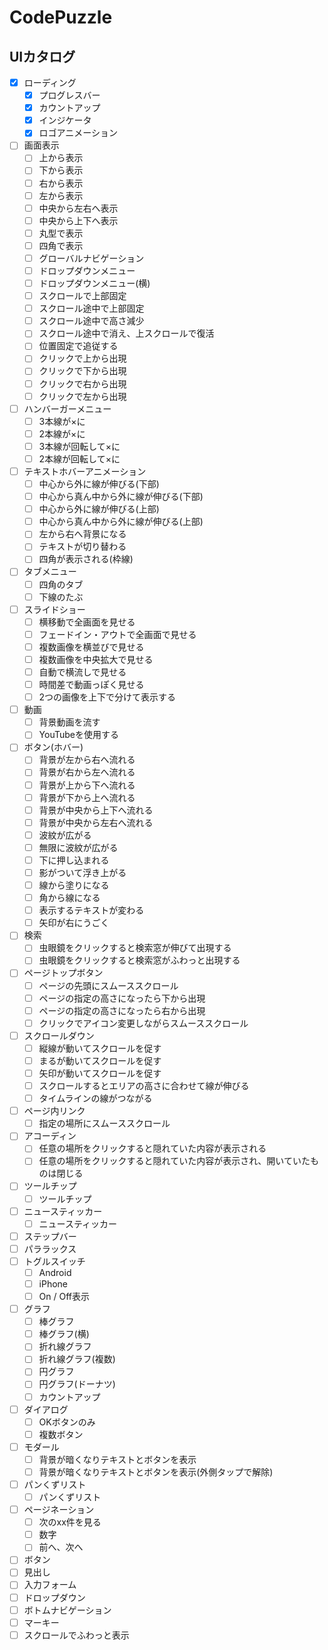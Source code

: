 # CodePuzzle

## UIカタログ

- [x] ローディング
  - [x] プログレスバー
  - [x] カウントアップ
  - [x] インジケータ
  - [x] ロゴアニメーション
- [ ] 画面表示
  - [ ] 上から表示
  - [ ] 下から表示
  - [ ] 右から表示
  - [ ] 左から表示
  - [ ] 中央から左右へ表示
  - [ ] 中央から上下へ表示
  - [ ] 丸型で表示
  - [ ] 四角で表示
  - [ ] グローバルナビゲーション
  - [ ] ドロップダウンメニュー
  - [ ] ドロップダウンメニュー(横)
  - [ ] スクロールで上部固定
  - [ ] スクロール途中で上部固定
  - [ ] スクロール途中で高さ減少
  - [ ] スクロール途中で消え、上スクロールで復活
  - [ ] 位置固定で追従する
  - [ ] クリックで上から出現
  - [ ] クリックで下から出現
  - [ ] クリックで右から出現
  - [ ] クリックで左から出現
- [ ] ハンバーガーメニュー
  - [ ] 3本線が×に
  - [ ] 2本線が×に
  - [ ] 3本線が回転して×に
  - [ ] 2本線が回転して×に
- [ ] テキストホバーアニメーション
  - [ ] 中心から外に線が伸びる(下部)
  - [ ] 中心から真ん中から外に線が伸びる(下部)
  - [ ] 中心から外に線が伸びる(上部)
  - [ ] 中心から真ん中から外に線が伸びる(上部)
  - [ ] 左から右へ背景になる
  - [ ] テキストが切り替わる
  - [ ] 四角が表示される(枠線)
- [ ] タブメニュー
  - [ ] 四角のタブ
  - [ ] 下線のたぶ
- [ ] スライドショー
  - [ ] 横移動で全画面を見せる
  - [ ] フェードイン・アウトで全画面で見せる
  - [ ] 複数画像を横並びで見せる
  - [ ] 複数画像を中央拡大で見せる
  - [ ] 自動で横流しで見せる
  - [ ] 時間差で動画っぽく見せる
  - [ ] 2つの画像を上下で分けて表示する
- [ ] 動画
  - [ ] 背景動画を流す
  - [ ] YouTubeを使用する
- [ ] ボタン(ホバー)
  - [ ] 背景が左から右へ流れる
  - [ ] 背景が右から左へ流れる
  - [ ] 背景が上から下へ流れる
  - [ ] 背景が下から上へ流れる
  - [ ] 背景が中央から上下へ流れる
  - [ ] 背景が中央から左右へ流れる
  - [ ] 波紋が広がる
  - [ ] 無限に波紋が広がる
  - [ ] 下に押し込まれる
  - [ ] 影がついて浮き上がる
  - [ ] 線から塗りになる
  - [ ] 角から線になる
  - [ ] 表示するテキストが変わる
  - [ ] 矢印が右にうごく
- [ ] 検索
  - [ ] 虫眼鏡をクリックすると検索窓が伸びて出現する
  - [ ] 虫眼鏡をクリックすると検索窓がふわっと出現する
- [ ] ページトップボタン
  - [ ] ページの先頭にスムーススクロール
  - [ ] ページの指定の高さになったら下から出現
  - [ ] ページの指定の高さになったら右から出現
  - [ ] クリックでアイコン変更しながらスムーススクロール
- [ ] スクロールダウン
  - [ ] 縦線が動いてスクロールを促す
  - [ ] まるが動いてスクロールを促す
  - [ ] 矢印が動いてスクロールを促す
  - [ ] スクロールするとエリアの高さに合わせて線が伸びる
  - [ ] タイムラインの線がつながる
- [ ] ページ内リンク
  - [ ] 指定の場所にスムーススクロール
- [ ] アコーディン
  - [ ] 任意の場所をクリックすると隠れていた内容が表示される
  - [ ] 任意の場所をクリックすると隠れていた内容が表示され、開いていたものは閉じる
- [ ] ツールチップ
  - [ ] ツールチップ
- [ ] ニュースティッカー
  - [ ] ニュースティッカー
- [ ] ステップバー
- [ ] パララックス
- [ ] トグルスイッチ
  - [ ] Android
  - [ ] iPhone
  - [ ] On / Off表示
- [ ] グラフ
  - [ ] 棒グラフ
  - [ ] 棒グラフ(横)
  - [ ] 折れ線グラフ
  - [ ] 折れ線グラフ(複数)
  - [ ] 円グラフ
  - [ ] 円グラフ(ドーナツ)
  - [ ] カウントアップ
- [ ] ダイアログ
  - [ ] OKボタンのみ
  - [ ] 複数ボタン
- [ ] モダール
  - [ ] 背景が暗くなりテキストとボタンを表示
  - [ ] 背景が暗くなりテキストとボタンを表示(外側タップで解除)
- [ ] パンくずリスト
  - [ ] パンくずリスト
- [ ] ページネーション
  - [ ] 次のxx件を見る
  - [ ] 数字
  - [ ] 前へ、次へ
- [ ] ボタン
- [ ] 見出し
- [ ] 入力フォーム
- [ ] ドロップダウン
- [ ] ボトムナビゲーション
- [ ] マーキー
- [ ] スクロールでふわっと表示
